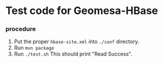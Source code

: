 # Test code for Geomesa-HBase

### procedure
1. Put the proper ``hbase-site.xml`` into ``./conf`` directory.
2. Run ``mvn package``
3. Run ``./test.sh`` This should print "Read Success".

